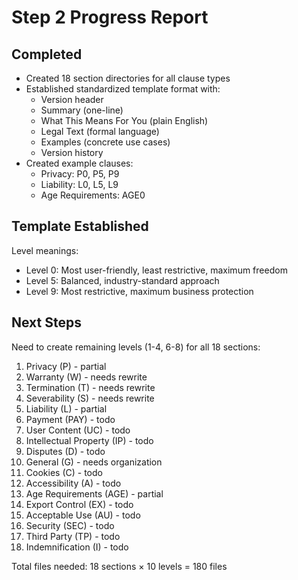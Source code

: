 # Step 2 Progress Report

## Completed
- Created 18 section directories for all clause types
- Established standardized template format with:
  - Version header
  - Summary (one-line)
  - What This Means For You (plain English)
  - Legal Text (formal language)
  - Examples (concrete use cases)
  - Version history
- Created example clauses:
  - Privacy: P0, P5, P9
  - Liability: L0, L5, L9
  - Age Requirements: AGE0

## Template Established
Level meanings:
- Level 0: Most user-friendly, least restrictive, maximum freedom
- Level 5: Balanced, industry-standard approach
- Level 9: Most restrictive, maximum business protection

## Next Steps
Need to create remaining levels (1-4, 6-8) for all 18 sections:
1. Privacy (P) - partial
2. Warranty (W) - needs rewrite
3. Termination (T) - needs rewrite
4. Severability (S) - needs rewrite
5. Liability (L) - partial
6. Payment (PAY) - todo
7. User Content (UC) - todo
8. Intellectual Property (IP) - todo
9. Disputes (D) - todo
10. General (G) - needs organization
11. Cookies (C) - todo
12. Accessibility (A) - todo
13. Age Requirements (AGE) - partial
14. Export Control (EX) - todo
15. Acceptable Use (AU) - todo
16. Security (SEC) - todo
17. Third Party (TP) - todo
18. Indemnification (I) - todo

Total files needed: 18 sections × 10 levels = 180 files